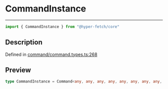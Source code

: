 

# CommandInstance

<div class="api-docs__separator" data-reactroot="">

---

</div><div class="api-docs__import" data-reactroot="">

```ts
import { CommandInstance } from "@hyper-fetch/core"
```

</div><div class="api-docs__section">

## Description

</div><div class="api-docs__description"><span class="api-docs__do-not-parse">



</span></div><p class="api-docs__definition">

Defined in [command/command.types.ts:268](https://github.com/BetterTyped/hyper-fetch/blob/7e232edb/packages/core/src/command/command.types.ts#L268)

</p><div class="api-docs__section">

## Preview

</div><div class="api-docs__preview type single">

```ts
type CommandInstance = Command<any, any, any, any, any, any, any, any, any, any, any>;
```

</div>